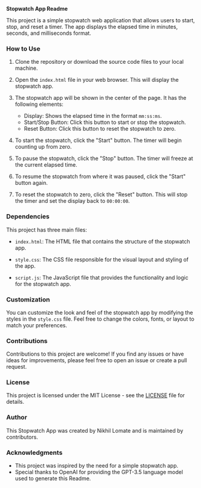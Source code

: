 **Stopwatch App Readme**

This project is a simple stopwatch web application that allows users to start, stop, and reset a timer. The app displays the elapsed time in minutes, seconds, and milliseconds format.

### How to Use

1. Clone the repository or download the source code files to your local machine.

2. Open the `index.html` file in your web browser. This will display the stopwatch app.

3. The stopwatch app will be shown in the center of the page. It has the following elements:
   - Display: Shows the elapsed time in the format `mm:ss:ms`.
   - Start/Stop Button: Click this button to start or stop the stopwatch.
   - Reset Button: Click this button to reset the stopwatch to zero.

4. To start the stopwatch, click the "Start" button. The timer will begin counting up from zero.

5. To pause the stopwatch, click the "Stop" button. The timer will freeze at the current elapsed time.

6. To resume the stopwatch from where it was paused, click the "Start" button again.

7. To reset the stopwatch to zero, click the "Reset" button. This will stop the timer and set the display back to `00:00:00`.

### Dependencies

This project has three main files:

- `index.html`: The HTML file that contains the structure of the stopwatch app.

- `style.css`: The CSS file responsible for the visual layout and styling of the app.

- `script.js`: The JavaScript file that provides the functionality and logic for the stopwatch app.

### Customization

You can customize the look and feel of the stopwatch app by modifying the styles in the `style.css` file. Feel free to change the colors, fonts, or layout to match your preferences.

### Contributions

Contributions to this project are welcome! If you find any issues or have ideas for improvements, please feel free to open an issue or create a pull request.

### License

This project is licensed under the MIT License - see the [LICENSE](LICENSE) file for details.

### Author

This Stopwatch App was created by Nikhil Lomate and is maintained by contributors.

### Acknowledgments

- This project was inspired by the need for a simple stopwatch app.
- Special thanks to OpenAI for providing the GPT-3.5 language model used to generate this Readme.
